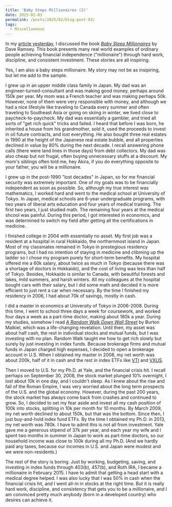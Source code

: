 ```yaml
---
title: 'Baby Steps Millionaires (2)'
date: 2025-02-03
permalink: /posts/2025/02/blog-post-03/
tags:
  - Miscellaneous
---
```


In my [article yesterday](https://alexisakira.github.io/posts/2025/02/blog-post-02/), I discussed the book [_Baby Steps Millionaires_](https://www.amazon.com/Baby-Steps-Millionaires-Extraordinary-Wealth/dp/1942121598) by Dave Ramsey. This book presents many real world examples of ordinary people achieving financial independence ("millionaire") through hard work, discipline, and consistent investment. These stories are all inspiring.

Yes, I am also a baby steps millionaire. My story may not be as insipiring, but let me add to the sample.

I grew up in an upper middle class family in Japan. My dad was an engineer-turned-consultant and was making good money, perhaps around 150k per year. My mom was a French teacher and was making perhaps 50k. However, none of them were very responsible with money, and although we had a nice lifestyle like traveling to Canada every summer and often traveling to Southeast Asia or going on skiing in winter, we lived close to paycheck-to-paycheck. My dad was essentially a gambler, and tried all sorts of "get rich quick" tricks and failed. I heard that before I was born, he inherited a house from his grandmother, sold it, used the proceeds to invest in oil future contracts, and lost everything. He also bought three real estates in 1990 at the height of the Japanese real estate bubble, and all properties declined in value by 80% during the next decade. I recall answering phone calls (there were land lines in those days) from debt collectors. My dad was also cheap but not frugal, often buying unnecessary stuffs at a discount. My mom's siblings often told me, hey Akira, if you do everything opposite to your father, you will be a millionaire.

I grew up in the post-1990 "lost decades" in Japan, so for me financial security was extremely important. One of my goals was to be financially independent as soon as possible. So, although my true interest was mathematics, I worked hard and went to the medical school at University of Tokyo. In Japan, medical schools are 6-year undergraduate programs, with two years of liberal arts education and four years of medical training. The first two years, I just studied math. The remaining four years at the medical shcool was painful. During this period, I got interested in economics, and was determined to switch my field after getting all the certifications in medicine.

I finished college in 2004 with essentially no asset. My first job was a resident at a hospital in rural Hokkaido, the northernmost island in Japan. Most of my classmates remained in Tokyo in prestegious residency programs, but I had no intention of staying in medicine and clibming up the ladder so I chose my program purely for short-term benefits. My hospital offered me a 60k salary, about twice as much in Tokyo (because there was a shortage of doctors in Hokkaido), and the cost of living was less than half of Tokyo. Besides, Hokkaido is similar to Canada, with beautiful forests and lakes, mild summers, and harsh winters. All my colleagues at the hospital bought cars with their salary, but I did some math and decided it is more efficient to just rent a car when necessary. By the time I finished my residency in 2006, I had about 70k of savings, mostly in cash.

I did a master in economics at University of Tokyo in 2006-2008. During this time, I went to school three days a week for coursework, and worked four days a week as a part-time doctor, making about 180k a year. During my studies, somehow I read [_A Random Walk Down Wall Street_](https://www.amazon.com/Random-Walk-Down-Wall-Street/dp/1324035439) by Burton Malkiel, which was a life-changing revelation. Until then, my asset was about half cash, the rest in individual stocks and mutual funds, but I was investing with no plan. Random Walk taught me how to get rich slowly but surely by just investing in index funds. Because brokerage firms and mutual funds in Japan charged high expenses, I decided to open a brokerage account in U.S. When I obtained my master in 2008, my net worth was about 200k, half of it in cash and the rest in index ETFs like [VTI](https://finance.yahoo.com/quote/VTI/) and [VXUS](https://finance.yahoo.com/quote/VXUS/).

Then I moved to U.S. for my Ph.D. at Yale, and the financial crisis hit. I recall perhaps on September 30, 2008, the stock market plunged 10% overnight, I lost about 10k in one day, and I couldn't sleep. As I knew about the rise and fall of the Roman Empire, I was very worried about the long term prospects of the U.S. and the global economy. However, during the past 200 years, the stock market has always come back from crashes and continued to grow. So, I decided to set my fear aside and invest all my cash position of 100k into stocks, splitting in 10k per month for 10 months. By March 2009, my net worth declined to about 150k, but that was the bottom. Since then, I just buy-and-hold index fund ETFs. By the time I obtained my Ph.D. in 2013, my net worth was 780k. I have to admit this is not all from investment. Yale gave me a generous stipend of 37k per year, and each year my wife and I spent two months in summer in Japan to work as part-time doctors, so our household income was close to 100k during all my Ph.D. (And we hardly paid any taxes, because our incomes in U.S. and Japan were modest and we were non-residents.)

The rest of the story is boring. Just by working, budgeting, saving, and investing in index funds through 403(b), 457(b), and Roth IRA, I became a millionaire in February 2015. I have to admit that getting a head start with a medical degree helped. I was also lucky that I was 50% in cash when the financial crisis hit, and I went all-in in stocks at the right time. But it is really hard work, discipline, and consistency that gets you to be a millionaire, and I am convinced pretty much anybody (born in a developed country) who desires can achieve it.